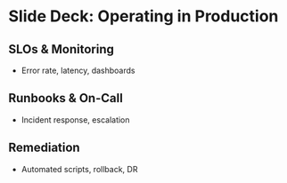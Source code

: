 # Slide Deck: Operating in Production

## SLOs & Monitoring
- Error rate, latency, dashboards

## Runbooks & On-Call
- Incident response, escalation

## Remediation
- Automated scripts, rollback, DR
